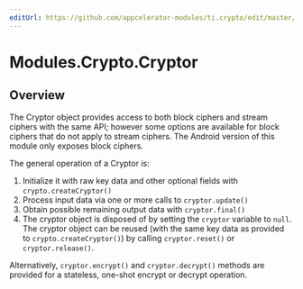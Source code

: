 ```yaml
---
editUrl: https://github.com/appcelerator-modules/ti.crypto/edit/master/apidoc/Cryptor.yml
---
```

# Modules.Crypto.Cryptor

<TypeHeader/>

## Overview

The Cryptor object provides access to both block ciphers and stream ciphers with the same API; however some options are available for block ciphers that do not apply to stream ciphers.
The Android version of this module only exposes block ciphers.

The general operation of a Cryptor is: 

1. Initialize it with raw key data and other optional fields with `crypto.createCryptor()`
2. Process input data via one or more calls to `cryptor.update()`
3. Obtain possible remaining output data with `cryptor.final()`
4. The cryptor object is disposed of by setting the `cryptor` variable to `null`. The cryptor object can be reused (with the same key data as provided to `crypto.createCryptor()`) by calling `cryptor.reset()` or `cryptor.release()`.

Alternatively, `cryptor.encrypt()` and `cryptor.decrypt()` methods are provided for a stateless, one-shot encrypt or decrypt operation.

<ApiDocs/>
